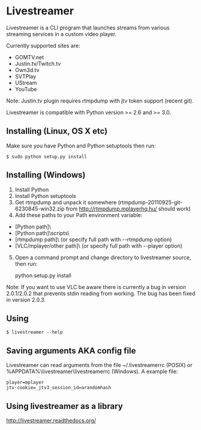 Livestreamer
============
Livestreamer is a CLI program that launches streams from various
streaming services in a custom video player.

Currently supported sites are:

* GOMTV.net
* Justin.tv/Twitch.tv
* Own3d.tv
* SVTPlay
* UStream
* YouTube

Note: Justin.tv plugin requires rtmpdump with jtv token support (recent git).

Livestreamer is compatible with Python version >= 2.6 and >= 3.0.


Installing (Linux, OS X etc)
----------
Make sure you have Python and Python setuptools then run:

    $ sudo python setup.py install


Installing (Windows)
--------------------
1. Install Python
2. Install Python setuptools
3. Get rtmpdump and unpack it somewhere (rtmpdump-20110925-git-6230845-win32.zip from http://rtmpdump.mplayerhq.hu/ should work)
4. Add these paths to your Path environment variable:
  * [Python path]\
  * [Python path]\scripts\
  * [rtmpdump path]\ (or specify full path with --rtmpdump option)
  * [VLC/mplayer/other path]\ (or specify full path with --player option)

5. Open a command prompt and change directory to livestreamer source, then run:

    python setup.py install

Note: If you want to use VLC be aware there is currently a bug in version 2.0.1/2.0.2
that prevents stdin reading from working. The bug has been fixed in version 2.0.3.


Using
-----
    $ livestreamer --help


Saving arguments AKA config file
--------------------------------
Livestreamer can read arguments from the file ~/.livestreamerrc (POSIX) or %APPDATA%\livestreamer\livestreamerrc (Windows).
A example file:

    player=mplayer
    jtv-cookie=_jtv3_session_id=arandomhash


Using livestreamer as a library
-------------------------------

http://livestreamer.readthedocs.org/

